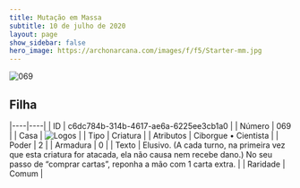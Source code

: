 ```yaml
---
title: Mutação em Massa
subtitle: 10 de julho de 2020
layout: page
show_sidebar: false
hero_image: https://archonarcana.com/images/f/f5/Starter-mm.jpg
---
```


![069](https://cdn.keyforgegame.com/media/card_front/pt/479_069_7VHQP6RWC43R_pt.png)

## Filha

|----|----|
| ID | c6dc784b-314b-4617-ae6a-6225ee3cb1a0 |
| Número | 069 |
| Casa | ![Logos](https://archonarcana.com/images/thumb/c/ce/Logos.png/22px-Logos.png "Logos") |
| Tipo | Criatura |
| Atributos | Ciborgue • Cientista |
| Poder | 2 |
| Armadura | 0 |
| Texto | Elusivo. (A cada turno, na primeira vez que esta criatura for atacada, ela não causa nem recebe dano.)  No seu passo de “comprar cartas”, reponha a mão com 1 carta extra. |
| Raridade | Comum |
